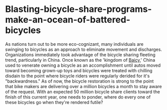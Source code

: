 # Blasting-bicycle-share-programs-make-an-ocean-of-battered-bicycles
As nations turn out to be more eco-cognizant, many individuals are swinging to bicycles as an approach to eliminate movement and discharges. Organizations immediately took advantage of the bicycle sharing fleeting trend, particularly in China.   Once known as the 'kingdom of <a href="http://Wikipedia.org"> Baicy</a>,' China used to venerate owning a bicycle as an accomplishment until autos moved toward becoming grown-up toys and bicycles were treated with chilling disdain to the point where bicycle riders were regularly derided for it's "backwardness."   As of now, the bicycle restoration is strong to the point that bike makers are delivering over a million bicycles a month to stay aware of the request. With an expected 50 million bicycle share clients toward the finish of this current year, one needs to ponder, where do every one of these bicycles go when they're rendered futile?

